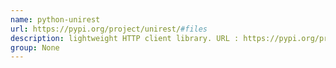 ```yaml
---
name: python-unirest
url: https://pypi.org/project/unirest/#files
description: lightweight HTTP client library. URL : https://pypi.org/project/unirest/#files Groups : None
group: None
---
```

